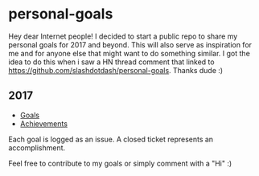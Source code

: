 # personal-goals
Hey dear Internet people! I decided to start a public repo to share my personal goals for 2017 and beyond. This will also serve as inspiration for me and for anyone else that might want to do something similar. I got the idea to do this when i saw a HN thread comment that linked to https://github.com/slashdotdash/personal-goals. Thanks dude :)

## 2017

- [Goals](https://github.com/craked5/personal-goals/milestone/1)
- [Achievements](https://github.com/craked5/personal-goals/milestone/1?closed=1)

Each goal is logged as an issue. A closed ticket represents an accomplishment.

Feel free to contribute to my goals or simply comment with a "Hi" :)
